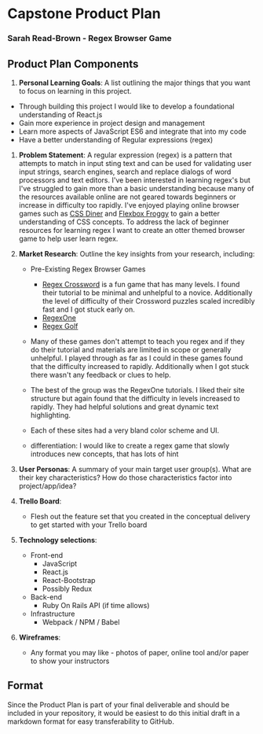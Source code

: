 # Capstone Product Plan
### Sarah Read-Brown - Regex Browser Game

## Product Plan Components
1. __Personal Learning Goals__: A list outlining the major things that you want to focus on learning in this project.
  - Through building this project I would like to develop a foundational understanding of React.js
  - Gain more experience in project design and management
  - Learn more aspects of JavaScript ES6 and integrate that into my code
  - Have a better understanding of Regular expressions (regex)

1. __Problem Statement__: A regular expression (regex) is a pattern that attempts to match in input sting text and can be used for validating user input strings, search engines, search and replace dialogs of word processors and text editors. I've been interested in learning regex's but I've struggled to gain more than a basic understanding because many of the resources available online are not geared towards beginners or increase in difficulty too rapidly. I've enjoyed playing online browser games such as [CSS Diner](https://flukeout.github.io/) and [Flexbox Froggy](http://flexboxfroggy.com/) to gain a better understanding of CSS concepts. To address the lack of beginner resources for learning regex I want to create an otter themed browser game to help user learn regex.

1. __Market Research__: Outline the key insights from your research, including:
    - Pre-Existing Regex Browser Games
      - [Regex Crossword](https://regexcrossword.com/) is a fun game that has many levels. I found their tutorial to be minimal and unhelpful to a novice. Additionally the level of difficulty of their Crossword puzzles scaled incredibly fast and I got stuck early on.
      - [RegexOne](https://regexone.com/)
      - [Regex Golf](http://www.alf.nu/RegexGolf)

    - Many of these games don't attempt to teach you regex and if they do their tutorial and materials are limited in scope or generally unhelpful. I played through as far as I could in these games found that the difficulty increased to rapidly. Additionally when I got stuck there wasn't any feedback or clues to help.
    - The best of the group was the RegexOne tutorials. I liked their site structure but again found that the difficulty in levels increased to rapidly. They had helpful solutions and great dynamic text highlighting.
    - Each of these sites had a very bland color scheme and UI.
    - differentiation: I would like to create a regex game that slowly introduces new concepts, that has lots of hint

1. __User Personas__: A summary of your main target user group(s). What are their key characteristics? How do those characteristics factor into project/app/idea?

1. __Trello Board__:
    - Flesh out the feature set that you created in the conceptual delivery to get started with your Trello board

1. __Technology selections__:
    - Front-end
      - JavaScript
      - React.js
      - React-Bootstrap
      - Possibly Redux
    - Back-end
      - Ruby On Rails API (if time allows)
    - Infrastructure
      - Webpack / NPM / Babel

1. __Wireframes__:
    - Any format you may like - photos of paper, online tool and/or paper to show your instructors

## Format
Since the Product Plan is part of your final deliverable and should be included in your repository, it would be easiest to do this initial draft in a markdown format for easy transferability to GitHub.
